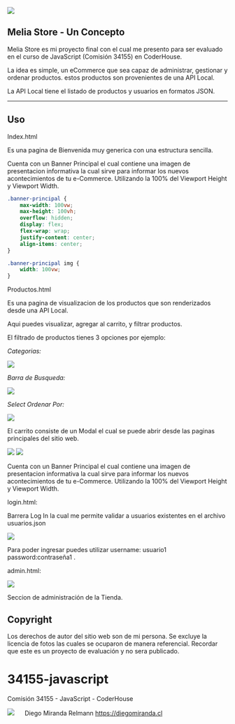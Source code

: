 ![](https://33333.cdn.cke-cs.com/kSW7V9NHUXugvhoQeFaf/images/f9390c72c1db215e2bf6f609e80bfb000e9953b86e971c2c.png)

## Melia Store - Un Concepto

Melia Store es mi proyecto final con el cual me presento para ser evaluado en el curso de JavaScript (Comisión 34155) en CoderHouse.

La idea es simple, un eCommerce que sea capaz de administrar, gestionar y ordenar productos. estos productos son provenientes de una API Local.

La API Local tiene el listado de productos y usuarios en formatos JSON.

---

## Uso

Index.html 

Es una pagina de Bienvenida muy generica con una estructura sencilla. 

Cuenta con un Banner Principal el cual contiene una imagen de presentacion informativa la cual sirve para informar los nuevos acontecimientos de tu e-Commerce. Utilizando la 100% del Viewport Height y Viewport Width.

```css
.banner-principal {
	max-width: 100vw;
	max-height: 100vh;
	overflow: hidden;
	display: flex;
	flex-wrap: wrap;
	justify-content: center;
	align-items: center;
}

.banner-principal img {
	width: 100vw;
}
```

Productos.html 

Es una pagina de visualizacion de los productos que son renderizados desde una API Local.

Aqui puedes visualizar, agregar al carrito, y filtrar productos.

El filtrado de productos tienes 3 opciones por ejemplo:

_Categorias:_ 

![](https://33333.cdn.cke-cs.com/kSW7V9NHUXugvhoQeFaf/images/1b9f2bc55c2e1fe77c18cc73574fbce19f465cdfda16af56.png)

_Barra de Busqueda:_ 

![](https://33333.cdn.cke-cs.com/kSW7V9NHUXugvhoQeFaf/images/a55b1b347ac4f636ae1ef3c9e098075f8c919ec4a220cd41.png)

_Select Ordenar Por:_

![](https://33333.cdn.cke-cs.com/kSW7V9NHUXugvhoQeFaf/images/aabcd8aafb74079ca584d4539e10c7933cecf4740e39984f.png)

El carrito consiste de un Modal el cual se puede abrir desde las paginas principales del sitio web.

![](https://33333.cdn.cke-cs.com/kSW7V9NHUXugvhoQeFaf/images/f3cf3dab19857b5e78ddf5c6ba00b608b0372be92f4a1dca.png) ![](https://33333.cdn.cke-cs.com/kSW7V9NHUXugvhoQeFaf/images/2faa9c97ba9d800dbe340790b27a450b50938d4df8fc6e2c.png)

Cuenta con un Banner Principal el cual contiene una imagen de presentacion informativa la cual sirve para informar los nuevos acontecimientos de tu e-Commerce. Utilizando la 100% del Viewport Height y Viewport Width.

login.html:

Barrera Log In la cual me permite validar a usuarios existentes en el archivo usuarios.json

![](https://33333.cdn.cke-cs.com/kSW7V9NHUXugvhoQeFaf/images/49e5f86380d7373d23c32e223515a9916f748bbf2cf45955.png)

Para poder ingresar puedes utilizar username: usuario1   password:contraseña1 .

admin.html:

![](https://33333.cdn.cke-cs.com/kSW7V9NHUXugvhoQeFaf/images/e3b9f0c1da47dd4b18525abd0ca19a4785bffde9c6dbc2ed.png)

Seccion de administración de la Tienda.

## Copyright

Los derechos de autor del sitio web son de mi persona. Se excluye la licencia de fotos las cuales se ocuparon de manera referencial. Recordar que este es un proyecto de evaluación y no sera publicado.

# 34155-javascript
Comisión 34155 - JavaScript - CoderHouse

![](https://33333.cdn.cke-cs.com/kSW7V9NHUXugvhoQeFaf/images/23d75c53bb47c5d38c5fd91e54493af18132afac8e0a77f2.png)     
Diego Miranda Relmann
https://diegomiranda.cl

